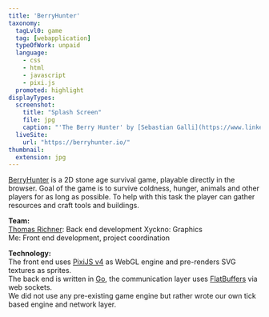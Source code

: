 ```yaml
---
title: 'BerryHunter'
taxonomy:
  tagLvl0: game
  tag: [webapplication]
  typeOfWork: unpaid
  language:
    - css
    - html
    - javascript
    - pixi.js
  promoted: highlight
displayTypes:
  screenshot:
    title: "Splash Screen"
    file: jpg
    caption: "'The Berry Hunter' by [Sebastian Galli](https://www.linkedin.com/in/sebastian-galli-936438122/)"
  liveSite:
    url: "https://berryhunter.io/"
thumbnail:
  extension: jpg
---
```


[BerryHunter](https://berryhunter.io/) is a 2D stone age survival game, playable directly in the browser.
Goal of the game is to survive coldness, hunger, animals and other players for as long as possible.
To help with this task the player can gather resources and craft tools and buildings.

**Team:**  
[Thomas Richner](http://trichner.ch): Back end development
Xyckno: Graphics  
Me: Front end development, project coordination

**Technology:**  
The front end uses [PixiJS v4](http://www.pixijs.com) as WebGL engine and pre-renders SVG textures as sprites.  
The back end is written in [Go](http://golang.org), the communication layer uses [FlatBuffers](https://google.github.io/flatbuffers) via web sockets.  
We did not use any pre-existing game engine but rather wrote our own tick based engine and network layer.